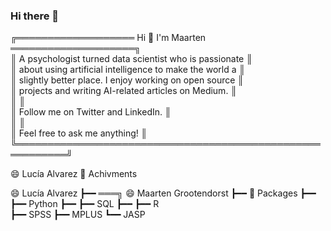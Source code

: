 ### Hi there 👋
╔═══════════════════ Hi 👋 I'm Maarten ════════════════════╗                  
║ A psychologist turned data scientist who is passionate   ║                         
║ about using artificial intelligence to make the world a  ║                        
║ slightly better place. I enjoy working on open source    ║                          
║ projects and writing AI-related articles on Medium.      ║                         
║                                                          ║                          
║ Follow me on Twitter and LinkedIn.                       ║                             
║                                                          ║                  
║ Feel free to ask me anything!                            ║                  
╚══════════════════════════════════════════════════════════╝                                                                      

😄 Lucía Alvarez                  📘 Achivments





😄 Lucía Alvarez                  ┣━━ ═══╗ 😄 Maarten Grootendorst 
┣━━ 🐍 Packages                   ┣━━ 
┣━━ Python                         ┣━━
┣━━ SQL                            ┣━━ 
┣━━ R   
┣━━ SPSS
┣━━ MPLUS
┗━━ JASP 

<!--
**luciaalvarezuy/luciaalvarezuy** is a ✨ _special_ ✨ repository because its `README.md` (this file) appears on your GitHub profile.

Here are some ideas to get you started:

- 🔭 I’m currently working on ...
- 🌱 I’m currently learning ...
- 👯 I’m looking to collaborate on ...
- 🤔 I’m looking for help with ...
- 💬 Ask me about ...
- 📫 How to reach me: ...
- 😄 Pronouns: ...
- ⚡ Fun fact: ...
-->
